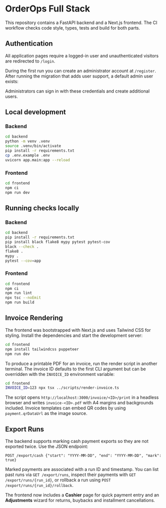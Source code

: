 # OrderOps Full Stack

This repository contains a FastAPI backend and a Next.js frontend. The CI workflow checks code style, types, tests and build for both parts.

## Authentication

All application pages require a logged-in user and unauthenticated visitors are redirected to `/login`.

During the first run you can create an administrator account at `/register`. After running the migration that adds user support, a default admin user exists:


Administrators can sign in with these credentials and create additional users.

## Local development

### Backend

```bash
cd backend
python -m venv .venv
source .venv/bin/activate
pip install -r requirements.txt
cp .env.example .env
uvicorn app.main:app --reload
```

### Frontend

```bash
cd frontend
npm ci
npm run dev
```

## Running checks locally

### Backend

```bash
cd backend
pip install -r requirements.txt
pip install black flake8 mypy pytest pytest-cov
black --check .
flake8 .
mypy .
pytest --cov=app
```

### Frontend

```bash
cd frontend
npm ci
npm run lint
npx tsc --noEmit
npm run build
```

## Invoice Rendering

The frontend was bootstrapped with Next.js and uses Tailwind CSS for styling.
Install the dependencies and start the development server:

```bash
cd frontend
npm install tailwindcss puppeteer
npm run dev
```

To produce a printable PDF for an invoice, run the render script in another
terminal. The invoice ID defaults to the first CLI argument but can be
overridden with the `INVOICE_ID` environment variable:

```bash
cd frontend
INVOICE_ID=123 npx tsx ../scripts/render-invoice.ts
```

The script opens `http://localhost:3000/invoice/<ID>/print` in a headless
browser and writes `invoice-<ID>.pdf` with A4 margins and backgrounds
included. Invoice templates can embed QR codes by using `payment.qrDataUrl`
as the image source.

## Export Runs

The backend supports marking cash payment exports so they are not exported twice.
Use the JSON endpoint:

```
POST /export/cash {"start": "YYYY-MM-DD", "end": "YYYY-MM-DD", "mark": true}
```

Marked payments are associated with a run ID and timestamp. You can list past
runs via `GET /export/runs`, inspect their payments with
`GET /export/runs/{run_id}`, or rollback a run using
`POST /export/runs/{run_id}/rollback`.

The frontend now includes a **Cashier** page for quick payment entry and an
**Adjustments** wizard for returns, buybacks and installment cancellations.
